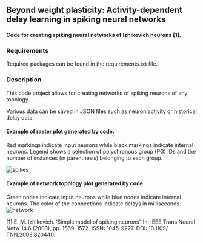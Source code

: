 ## Beyond weight plasticity: Activity-dependent delay learning in spiking neural networks 
#### Code for creating spiking neural networks of Izhikevich neurons [1].

### Requirements
Required packages can be found in the requirements.txt file.

### Description

This code project allows for creating networks of spiking neurons of any topology.

Various data can be saved in JSON files such as neuron activity or historical delay data.

#### Example of raster plot generated by code.
Red markings indicate input neurons while black markings indicate internal neurons. Legend shows a selection of polychronous group (PG) IDs and the number of instances
(in parenthesis) belonging to each group.

![spikes](https://user-images.githubusercontent.com/114356691/192160898-fd9e1971-7295-4a51-b1b0-e645c9900874.png)


#### Example of network topology plot generated by code. 
Green nodes indicate input neurons while blue nodes indicate internal neurons. The color of the connections indicate delays in milliseconds.
![network](https://user-images.githubusercontent.com/114356691/192161829-7b7ac833-2f60-4a52-8466-5b4d62124a0a.png)


[1] E. M. Izhikevich. ‘Simple model of spiking neurons’. In: IEEE Trans
Neural Netw 14.6 (2003), pp. 1569–1572. ISSN: 1045-9227. DOI: 10.1109/
TNN.2003.820440.

